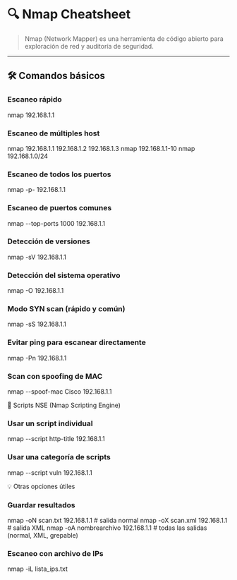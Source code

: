 # 🔍 Nmap Cheatsheet

> Nmap (Network Mapper) es una herramienta de código abierto para exploración de red y auditoría de seguridad.

---

## 🛠️ Comandos básicos

### Escaneo rápido

nmap 192.168.1.1

### Escaneo de múltiples host

nmap 192.168.1.1 192.168.1.2 192.168.1.3
nmap 192.168.1.1-10
nmap 192.168.1.0/24

### Escaneo de todos los puertos

nmap -p- 192.168.1.1

### Escaneo de puertos comunes

nmap --top-ports 1000 192.168.1.1

### Detección de versiones

nmap -sV 192.168.1.1

### Detección del sistema operativo

nmap -O 192.168.1.1

### Modo SYN scan (rápido y común)

nmap -sS 192.168.1.1

### Evitar ping para escanear directamente

nmap -Pn 192.168.1.1

### Scan con spoofing de MAC

nmap --spoof-mac Cisco 192.168.1.1

📜 Scripts NSE (Nmap Scripting Engine)

### Usar un script individual

nmap --script http-title 192.168.1.1

### Usar una categoría de scripts

nmap --script vuln 192.168.1.1

💡 Otras opciones útiles

### Guardar resultados

nmap -oN scan.txt 192.168.1.1         # salida normal
nmap -oX scan.xml 192.168.1.1         # salida XML
nmap -oA nombrearchivo 192.168.1.1    # todas las salidas (normal, XML, grepable)

### Escaneo con archivo de IPs

nmap -iL lista_ips.txt
